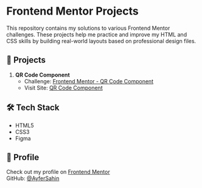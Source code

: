 # Frontend Mentor Projects

This repository contains my solutions to various Frontend Mentor challenges. These projects help me practice and improve my HTML and CSS skills by building real-world layouts based on professional design files.

## 📌 Projects

1. **QR Code Component**
   - Challenge: [Frontend Mentor - QR Code Component](https://www.frontendmentor.io/learning-paths/getting-started-on-frontend-mentor-XJhRWRREZd/steps/682e10aa9b5ac95dc56eea21/challenge/start)
   - Visit Site: [QR Code Component](https://ayfersahinn.github.io/frontend-mentor-projects/qr-code-component-main)

     
## 🛠️ Tech Stack

- HTML5  
- CSS3 
- Figma


## 🔗 Profile

Check out my profile on [Frontend Mentor](https://www.frontendmentor.io/profile/ayfersahinn)  
GitHub: [@AyferSahin](https://github.com/ayfersahinn)

